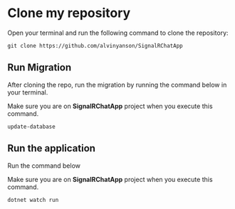 
# Clone my repository

Open your terminal and run the following command to clone the repository:

    git clone https://github.com/alvinyanson/SignalRChatApp


## Run Migration

After cloning the repo, run the migration by running the command below in your terminal. 

Make sure you are on **SignalRChatApp** project when you execute this command.

    update-database


## Run the application

Run the command below

Make sure you are on **SignalRChatApp** project when you execute this command.

    dotnet watch run
